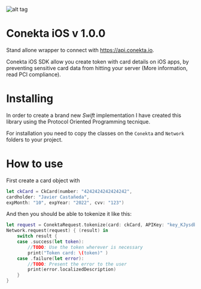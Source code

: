 ![alt tag](https://raw.github.com/conekta/conekta-ios/master/readme_files/cover.png)

# Conekta iOS v 1.0.0

Stand allone wrapper to connect with https://api.conekta.io.

Conekta iOS SDK allow you create token with card details on iOS apps, by preventing sensitive card data from hitting your server (More information, read PCI compliance).

# Installing
In order to create a brand new *Swift* implementation I have created this library using the Protocol Oriented Programming tecnique.

For installation you need to copy the classes on the ```Conekta``` and ```Network``` folders to your project.

# How to use 

First create a card object with

```swift
let ckCard = CkCard(number: "4242424242424242",
cardholder: "Javier Castañeda",
expMonth: "10", expYear: "2022", cvv: "123")
```

And then you should be able to tokenize it like this:

```swift 
let request = ConektaRequest.tokenize(card: ckCard, APIKey: "key_KJysdbf6PotS2ut2")
Network.request(request) { (result) in
	switch result {
	case .success(let token):
		//TODO: Use the token wherever is necessary
		print("Token card: \(token)" )
	case .failure(let error):
		//TODO: Present the error to the user 
		print(error.localizedDescription)
	}
}
```
